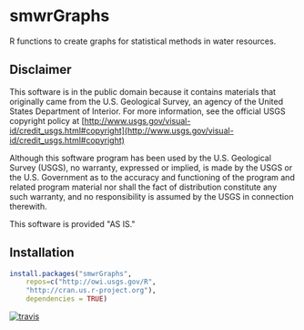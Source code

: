 smwrGraphs
============

R functions to create graphs for statistical methods in water resources.

Disclaimer
----------
This software is in the public domain because it contains materials that originally came from the U.S. Geological Survey, an agency of the United States Department of Interior. For more information, see the official USGS copyright policy at [http://www.usgs.gov/visual-id/credit_usgs.html#copyright](http://www.usgs.gov/visual-id/credit_usgs.html#copyright)

Although this software program has been used by the U.S. Geological Survey (USGS), no warranty, expressed or implied, is made by the USGS or the U.S. Government as to the accuracy and functioning of the program and related program material nor shall the fact of distribution constitute any such warranty, and no responsibility is assumed by the USGS in connection therewith.

This software is provided "AS IS."

Installation
----------

```R
install.packages("smwrGraphs", 
    repos=c("http://owi.usgs.gov/R",
    "http://cran.us.r-project.org"), 
    dependencies = TRUE)
```

[![travis](https://api.travis-ci.org/USGS-R/smwrGraphs.svg?branch=master)](https://travis-ci.org/USGS-R/smwrGraphs)


